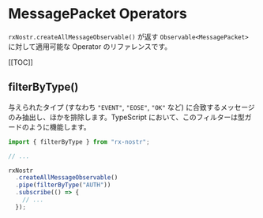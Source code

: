 # MessagePacket Operators

`rxNostr.createAllMessageObservable()` が返す `Observable<MessagePacket>` に対して適用可能な Operator のリファレンスです。

[[TOC]]

## filterByType()

与えられたタイプ (すなわち `"EVENT"`, `"EOSE"`, `"OK"` など) に合致するメッセージのみ抽出し、ほかを排除します。TypeScript において、このフィルターは型ガードのように機能します。

```ts
import { filterByType } from "rx-nostr";

// ...

rxNostr
  .createAllMessageObservable()
  .pipe(filterByType("AUTH"))
  .subscribe(() => {
    // ...
  });
```
